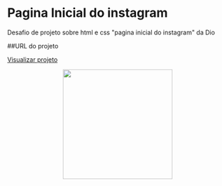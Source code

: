 # Pagina Inicial do instagram
Desafio de projeto sobre html e css "pagina inicial do instagram" da Dio

##URL do projeto 

[ Visualizar projeto ]( https://gabrieldnzz.github.io/instagram-dio/ )


<div align="center">
<img src="https://user-images.githubusercontent.com/105255176/173716942-bfa7c331-a426-4361-8de6-92408d4186fc.png" width="250px" />
</div>
